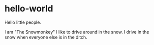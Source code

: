 # hello-world

Hello little people.

I am "The Snowmonkey"
I like to drive around in the snow.
I drive in the snow when everyone else is in the ditch.
    
